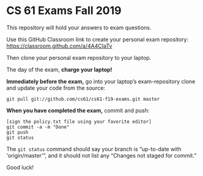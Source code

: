 CS 61 Exams Fall 2019
=====================

This repository will hold your answers to exam questions.

Use this GitHub Classroom link to create your personal exam
repository: https://classroom.github.com/a/4A4CIaTv

Then clone your personal exam repository to your laptop.

The day of the exam, **charge your laptop!**

**Immediately before the exam,** go into your laptop’s exam-repository
clone and update your code from the source:

    git pull git://github.com/cs61/cs61-f19-exams.git master

**When you have completed the exam,** commit and push:

    [sign the policy.txt file using your favorite editor]
    git commit -a -m "Done"
    git push
    git status

The `git status` command should say your branch is “up-to-date with
'origin/master'”, and it should not list any “Changes not staged for
commit.”

Good luck!
